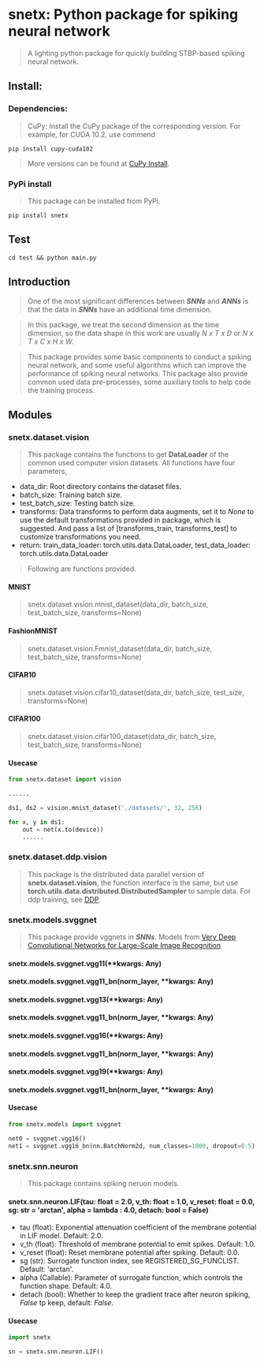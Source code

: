 # snetx: Python package for spiking neural network

>A lighting python package for quickly building STBP-based spiking neural network.

## Install:

### Dependencies:

>CuPy: Install the CuPy package of the corresponding version. For example, for CUDA 10.2, use commend

```
pip install cupy-cuda102
```
>More versions can be found at [CuPy Install](https://docs.cupy.dev/en/stable/install.html#installing-cupy).


### PyPi install

>This package can be installed from PyPi.
```
pip install snetx
```

## Test
```
cd test && python main.py
```

## Introduction

>One of the most significant differences between ***SNNs*** and ***ANNs*** is that the data in ***SNNs*** have an additional time dimension. 

>In this package, we treat the second dimension as the time dimension, so the data shape in this work are usually *N x T x D* or *N x T x C x H x W*.

>This package provides some basic components to conduct a spiking neural network, and some useful algorithms which can improve the performance of spiking neural networks. This package also provide common used data pre-processes, some auxiliary tools to help code the training process.

## Modules

### snetx.dataset.vision

>This package contains the functions to get **DataLoader** of the common used computer vision datasets. All functions have four parameters,

* data_dir: Root directory contains the dataset files.
* batch_size: Training batch size.
* test_batch_size: Testing batch size.
* transforms: Data transforms to perform data augments, set it to *None* to use the default transformations provided in package, which is suggested. And pass a list of [transforms_train, transforms_test] to customize transformations you need.
* return: train_data_loader: torch.utils.data.DataLoader, test_data_loader: torch.utils.data.DataLoader


>Following are functions provided.

#### MNIST 

>snetx.dataset.vision.mnist_dataset(data_dir, batch_size, test_batch_size, transforms=None)

#### FashionMNIST

>snetx.dataset.vision.Fmnist_dataset(data_dir, batch_size, test_batch_size, transforms=None)

#### CIFAR10

>snetx.dataset.vision.cifar10_dataset(data_dir, batch_size, test_size, transforms=None)

#### CIFAR100

>snetx.dataset.vision.cifar100_dataset(data_dir, batch_size, test_batch_size, transforms=None)

#### Usecase

```python
from snetx.dataset import vision

......

ds1, ds2 = vision.mnist_dataset('./datasets/', 32, 256)

for x, y in ds1:
    out = net(x.to(device))
    ......

```

### snetx.dataset.ddp.vision

>This package is the distributed data parallel version of **snetx.dataset.vision**, the function interface is the same, but use **torch.utils.data.distributed.DistributedSampler** to sample data. For ddp training, see [DDP](https://pytorch.org/docs/stable/notes/ddp.html).

### snetx.models.svggnet

>This package provide vggnets in ***SNNs***. Models from [Very Deep Convolutional Networks for Large-Scale Image Recognition](https://arxiv.org/abs/1409.1556)

#### snetx.models.svggnet.vgg11(**kwargs: Any)

#### snetx.models.svggnet.vgg11_bn(norm_layer, **kwargs: Any)

#### snetx.models.svggnet.vgg13(**kwargs: Any)

#### snetx.models.svggnet.vgg11_bn(norm_layer, **kwargs: Any)

#### snetx.models.svggnet.vgg16(**kwargs: Any)

#### snetx.models.svggnet.vgg11_bn(norm_layer, **kwargs: Any)

#### snetx.models.svggnet.vgg19(**kwargs: Any)

#### snetx.models.svggnet.vgg11_bn(norm_layer, **kwargs: Any)

#### Usecase

```python
from snetx.models import svggnet

net0 = svggnet.vgg16()
net1 = svggnet.vgg16_bn(nn.BatchNorm2d, num_classes=1000, dropout=0.5)
```

### snetx.snn.neuron

>This package contains spiking neruon models.

#### snetx.snn.neuron.LIF(tau: float = 2.0, v_th: float = 1.0, v_reset: float = 0.0, sg: str = 'arctan', alpha = lambda : 4.0, detach: bool = False)

* tau (float): Exponential attenuation coefficient of the membrane potential in LIF model. Default: 2.0.
* v_th (float): Threshold of membrane potential to emit spikes. Default: 1.0.
* v_reset (float): Reset membrane potential after spiking. Default: 0.0.
* sg (str): Surrogate function index, see REGISTERED_SG_FUNCLIST. Default: 'arctan'.
* alpha (Callable): Parameter of surrogate function, which controls the function shape. Default: 4.0.
* detach (bool): Whether to keep the gradient trace after neuron spiking, *False* tp keep, default: *False*.

#### Usecase

```python
import snetx

sn = snetx.snn.neuron.LIF()
```
